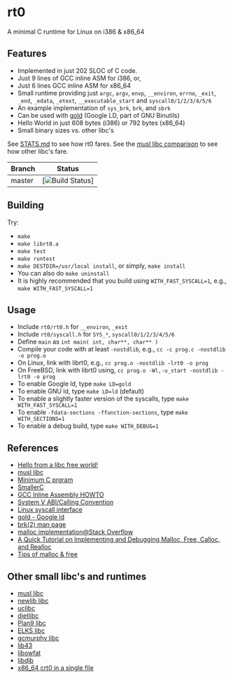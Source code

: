 # rt0
A minimal C runtime for Linux on i386 &amp; x86_64

## Features
* Implemented in just 202 SLOC of C code.
* Just 9 lines of GCC inline ASM for i386, or,
* Just 6 lines GCC inline ASM for x86_64
* Small runtime providing just `argc`, `argv`, `envp`, `__environ`, `errno`, `_exit`, `_end`, `_edata`, `_etext`, `__executable_start` and `syscall0/1/2/3/4/5/6`
* An example implementation of `sys_brk`, `brk`, and `sbrk`
* Can be used with [gold][19] (Google LD, part of GNU Binutils)
* Hello World in just 608 bytes (i386) or 792 bytes (x86_64)
* Small binary sizes vs. other libc's

See [STATS.md][20] to see how rt0 fares.
See the [musl libc comparison][0] to see how other libc's fare.

| Branch | Status                |
|--------|-----------------------|
| master | [![Build Status][CI]] |	

## Building
Try:
* `make`
* `make librt0.a`
* `make test`
* `make runtest`
* `make DESTDIR=/usr/local install`, or simply, `make install`
* You can also do `make uninstall`
* It is highly recommended that you build using `WITH_FAST_SYSCALL=1`, e.g., `make WITH_FAST_SYSCALL=1`

## Usage
* Include `rt0/rt0.h` for `__environ`, `_exit`
* Include `rt0/syscall.h` for `SYS_*`, `syscall0/1/2/3/4/5/6`
* Define `main` as `int main( int, char**, char** )`
* Compile your code with at least `-nostdlib`, e.g., `cc -c prog.c -nostdlib -o prog.o`
* On Linux, link with librt0, e.g., `cc prog.o -nostdlib -lrt0 -o prog`
* On FreeBSD, link with librt0 using, `cc prog.o -Wl,-u_start -nostdlib -lrt0 -o prog`
* To enable Google ld, type `make LD=gold`
* To enable GNU ld, type `make LD=ld` (default)
* To enable a slightly faster version of the syscalls, type `make WITH_FAST_SYSCALL=1`
* To enable `-fdata-sections -ffunction-sections`, type `make WITH_SECTIONS=1`
* To enable a debug build, type `make WITH_DEBUG=1`

## References
* [Hello from a libc free world!][1]
* [musl libc][2]
* [Minimum C prgram][3]
* [SmallerC][4]
* [GCC Inline Assembly HOWTO][5]
* [System V ABI/Calling Convention][6]
* [Linux syscall interface][7]
* [gold - Google ld][19]
* [brk(2) man page][21]
* [malloc implementation@Stack Overflow][22]
* [A Quick Tutorial on Implementing and Debugging Malloc, Free, Calloc, and Realloc][23]
* [Tips of malloc & free][24]

## Other small libc's and runtimes
* [musl libc][8]
* [newlib libc][9]
* [uclibc][10]
* [dietlibc][11]
* [Plan9 libc][12]
* [ELKS libc][13]
* [gcmurphy libc][13]
* [lib43][15]
* [libowfat][16]
* [libdjb][17]
* [x86_64 crt0 in a single file][18]

[0]: http://www.etalabs.net/compare_libcs.html
[1]: https://blogs.oracle.com/ksplice/entry/hello_from_a_libc_free
[2]: http://git.musl-libc.org/cgit/musl/tree/
[3]: http://www.erik-n.net/studies/linux_boot_c/linux_boot_c.pdf
[4]: https://github.com/alexfru/SmallerC/blob/master/
[5]: http://www.ibiblio.org/gferg/ldp/GCC-Inline-Assembly-HOWTO.html
[6]: http://wiki.osdev.org/System_V_ABI#Calling_Convention
[7]: http://en.wikibooks.org/wiki/X86_Assembly/Interfacing_with_Linux#Making_a_syscall
[8]: http://www.musl-libc.org/
[9]: https://sourceware.org/newlib/
[10]: http://www.uclibc.org/
[11]: http://www.fefe.de/dietlibc/
[12]: http://git.suckless.org/9base/tree/lib9/libc.h
[13]: https://packages.debian.org/wheezy/elks-libc
[14]: https://bitbucket.org/gcmurphy/libc/src 
[15]: https://github.com/lunixbochs/lib43
[16]: http://www.fefe.de/libowfat/
[17]: http://www.fefe.de/djb/
[18]: https://gist.github.com/lunixbochs/462ee21c3353c56b910f
[19]: http://en.wikipedia.org/wiki/Gold_%28linker%29
[20]: https://github.com/lpsantil/rt0/blob/master/STATS.md
[21]: http://linux.die.net/man/2/brk
[22]: http://stackoverflow.com/questions/5422061/malloc-implementation
[23]: http://danluu.com/malloc-tutorial/
[24]: http://elinux.org/images/b/b5/Elc2013_Kobayashi.pdf

[CI]: https://travis-ci.org/lpsantil/rt0.svg?branch=master

